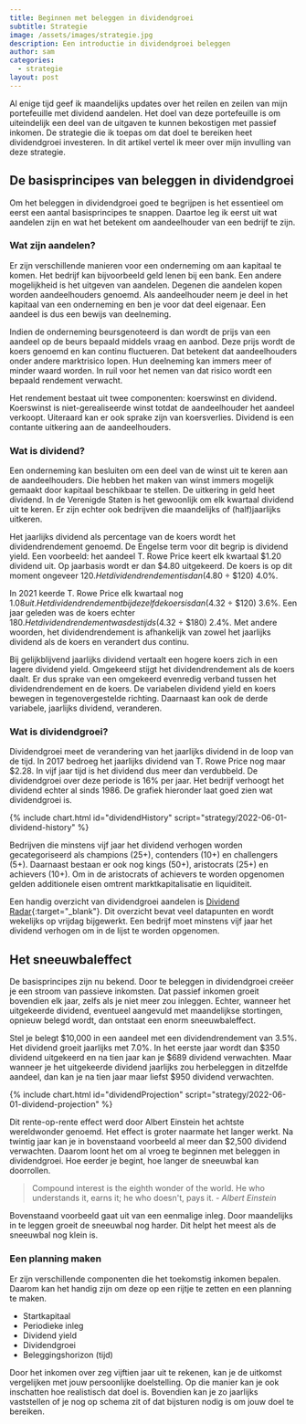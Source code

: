 ```yaml
---
title: Beginnen met beleggen in dividendgroei
subtitle: Strategie
image: /assets/images/strategie.jpg
description: Een introductie in dividendgroei beleggen
author: sam
categories:
  - strategie
layout: post
---
```


Al enige tijd geef ik maandelijks updates over het reilen en zeilen van mijn portefeuille met dividend aandelen. Het doel van deze portefeuille is om uiteindelijk een deel van de uitgaven te kunnen bekostigen met passief inkomen. De strategie die ik toepas om dat doel te bereiken heet dividendgroei investeren. In dit artikel vertel ik meer over mijn invulling van deze strategie.

## De basisprincipes van beleggen in dividendgroei

Om het beleggen in dividendgroei goed te begrijpen is het essentieel om eerst een aantal basisprincipes te snappen. Daartoe leg ik eerst uit wat aandelen zijn en wat het betekent om aandeelhouder van een bedrijf te zijn.

### Wat zijn aandelen?

Er zijn verschillende manieren voor een onderneming om aan kapitaal te komen. Het bedrijf kan bijvoorbeeld geld lenen bij een bank. Een andere mogelijkheid is het uitgeven van aandelen. Degenen die aandelen kopen worden aandeelhouders genoemd. Als aandeelhouder neem je deel in het kapitaal van een onderneming en ben je voor dat deel eigenaar. Een aandeel is dus een bewijs van deelneming.

Indien de onderneming beursgenoteerd is dan wordt de prijs van een aandeel op de beurs bepaald middels vraag en aanbod. Deze prijs wordt de koers genoemd en kan continu fluctueren. Dat betekent dat aandeelhouders onder andere marktrisico lopen. Hun deelneming kan immers meer of minder waard worden. In ruil voor het nemen van dat risico wordt een bepaald rendement verwacht.

Het rendement bestaat uit twee componenten: koerswinst en dividend. Koerswinst is niet-gerealiseerde winst totdat de aandeelhouder het aandeel verkoopt. Uiteraard kan er ook sprake zijn van koersverlies. Dividend is een contante uitkering aan de aandeelhouders.

### Wat is dividend?

Een onderneming kan besluiten om een deel van de winst uit te keren aan de aandeelhouders. Die hebben het maken van winst immers mogelijk gemaakt door kapitaal beschikbaar te stellen. De uitkering in geld heet dividend. In de Verenigde Staten is het gewoonlijk om elk kwartaal dividend uit te keren. Er zijn echter ook bedrijven die maandelijks of (half)jaarlijks uitkeren.

Het jaarlijks dividend als percentage van de koers wordt het dividendrendement genoemd. De Engelse term voor dit begrip is dividend yield. Een voorbeeld: het aandeel T. Rowe Price keert elk kwartaal $1.20 dividend uit. Op jaarbasis wordt er dan $4.80 uitgekeerd. De koers is op dit moment ongeveer $120. Het dividendrendement is dan ($4.80 ÷ $120) 4.0%.

In 2021 keerde T. Rowe Price elk kwartaal nog $1.08 uit. Het dividendrendement bij dezelfde koers is dan ($4.32 ÷ $120) 3.6%. Een jaar geleden was de koers echter $180. Het dividendrendement was destijds ($4.32 ÷ $180) 2.4%. Met andere woorden, het dividendrendement is afhankelijk van zowel het jaarlijks dividend als de koers en verandert dus continu.

Bij gelijkblijvend jaarlijks dividend vertaalt een hogere koers zich in een lagere dividend yield. Omgekeerd stijgt het dividendrendement als de koers daalt. Er dus sprake van een omgekeerd evenredig verband tussen het dividendrendement en de koers. De variabelen dividend yield en koers bewegen in tegenovergestelde richting. Daarnaast kan ook de derde variabele, jaarlijks dividend, veranderen.

### Wat is dividendgroei?

Dividendgroei meet de verandering van het jaarlijks dividend in de loop van de tijd. In 2017 bedroeg het jaarlijks dividend van T. Rowe Price nog maar $2.28. In vijf jaar tijd is het dividend dus meer dan verdubbeld. De dividendgroei over deze periode is 16% per jaar. Het bedrijf verhoogt het dividend echter al sinds 1986. De grafiek hieronder laat goed zien wat dividendgroei is.

{% include chart.html id="dividendHistory" script="strategy/2022-06-01-dividend-history" %}

Bedrijven die minstens vijf jaar het dividend verhogen worden gecategoriseerd als champions (25+), contenders (10+) en challengers (5+). Daarnaast bestaan er ook nog kings (50+), aristocrats (25+) en achievers (10+). Om in de aristocrats of achievers te worden opgenomen gelden additionele eisen omtrent marktkapitalisatie en liquiditeit.

Een handig overzicht van dividendgroei aandelen is [Dividend Radar](https://www.portfolio-insight.com/dividend-radar){:target="\_blank"}. Dit overzicht bevat veel datapunten en wordt wekelijks op vrijdag bijgewerkt. Een bedrijf moet minstens vijf jaar het dividend verhogen om in de lijst te worden opgenomen.

## Het sneeuwbaleffect

De basisprincipes zijn nu bekend. Door te beleggen in dividendgroei creëer je een stroom van passieve inkomsten. Dat passief inkomen groeit bovendien elk jaar, zelfs als je niet meer zou inleggen. Echter, wanneer het uitgekeerde dividend, eventueel aangevuld met maandelijkse stortingen, opnieuw belegd wordt, dan ontstaat een enorm sneeuwbaleffect.

Stel je belegt $10,000 in een aandeel met een dividendrendement van 3.5%. Het dividend groeit jaarlijks met 7.0%. In het eerste jaar wordt dan $350 dividend uitgekeerd en na tien jaar kan je $689 dividend verwachten. Maar wanneer je het uitgekeerde dividend jaarlijks zou herbeleggen in ditzelfde aandeel, dan kan je na tien jaar maar liefst $950 dividend verwachten.

{% include chart.html id="dividendProjection" script="strategy/2022-06-01-dividend-projection" %}

Dit rente-op-rente effect werd door Albert Einstein het achtste wereldwonder genoemd. Het effect is groter naarmate het langer werkt. Na twintig jaar kan je in bovenstaand voorbeeld al meer dan $2,500 dividend verwachten. Daarom loont het om al vroeg te beginnen met beleggen in dividendgroei. Hoe eerder je begint, hoe langer de sneeuwbal kan doorrollen.

> Compound interest is the eighth wonder of the world. He who understands it, earns it; he who doesn't, pays it. - <cite>Albert Einstein</cite>

Bovenstaand voorbeeld gaat uit van een eenmalige inleg. Door maandelijks in te leggen groeit de sneeuwbal nog harder. Dit helpt het meest als de sneeuwbal nog klein is.

### Een planning maken

Er zijn verschillende componenten die het toekomstig inkomen bepalen. Daarom kan het handig zijn om deze op een rijtje te zetten en een planning te maken.

- Startkapitaal
- Periodieke inleg
- Dividend yield
- Dividendgroei
- Beleggingshorizon (tijd)

Door het inkomen over zeg vijftien jaar uit te rekenen, kan je de uitkomst vergelijken met jouw persoonlijke doelstelling. Op die manier kan je ook inschatten hoe realistisch dat doel is. Bovendien kan je zo jaarlijks vaststellen of je nog op schema zit of dat bijsturen nodig is om jouw doel te bereiken.
